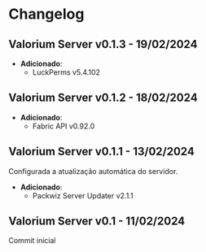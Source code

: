 # Changelog

Valorium Server v0.1.3 - 19/02/2024
---------------
 
- **Adicionado**:
  - LuckPerms v5.4.102

Valorium Server v0.1.2 - 18/02/2024
---------------
 
- **Adicionado**:
  - Fabric API v0.92.0

Valorium Server v0.1.1 - 13/02/2024
---------------

 Configurada a atualização automática do servidor.
 
- **Adicionado**:
  - Packwiz Server Updater v2.1.1

Valorium Server v0.1 - 11/02/2024
---------------

 Commit inicial
